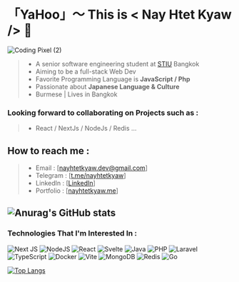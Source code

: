 # 「YaHoo」～ This is < Nay Htet Kyaw /> 👋

![Coding Pixel (2)](https://github.com/NayHtetKyaw/NayHtetKyaw/assets/58430236/9ccee986-950c-464e-a070-820152a774c9)

> -  A senior software engineering student at [STIU](https://www.stamford.edu/) Bangkok <br>
> -  Aiming to be a full-stack Web Dev <br>
> -  Favorite Programming Language is **JavaScript / Php** <br>
> -  Passionate about **Japanese Language & Culture** <br>
> -  Burmese | Lives in Bangkok

### Looking forward to collaborating on Projects such as : 

> * React / NextJs / NodeJs / Redis ...

## How to reach me :

> - Email : [nayhtetkyaw.dev@gmail.com] <br>
> - Telegram : [[t.me/nayhtetkyaw](https://t.me/nayhtetkyaw)] <br>
> - LinkedIn : [[LinkedIn](https://www.linkedin.com/in/nay-htet-kyaw-0363bb1a3/)] <br>
> - Portfolio : [[nayhtetkyaw.me](https://nayhtetkyaw.me)]

 ## ![Anurag's GitHub stats](https://github-readme-stats.vercel.app/api?username=NayHtetKyaw&show_icons=true&theme=radical)
  
### Technologies That I'm Interested In :
![Next JS](https://img.shields.io/badge/Next-black?style=for-the-badge&logo=next.js&logoColor=white) ![NodeJS](https://img.shields.io/badge/node.js-6DA55F?style=for-the-badge&logo=node.js&logoColor=white) ![React](https://img.shields.io/badge/react-%2320232a.svg?style=for-the-badge&logo=react&logoColor=%2361DAFB) ![Svelte](https://img.shields.io/badge/svelte-%23f1413d.svg?style=for-the-badge&logo=svelte&logoColor=white) ![Java](https://img.shields.io/badge/java-%23ED8B00.svg?style=for-the-badge&logo=openjdk&logoColor=white) ![PHP](https://img.shields.io/badge/php-%23777BB4.svg?style=for-the-badge&logo=php&logoColor=white) ![Laravel](https://img.shields.io/badge/laravel-%23FF2D20.svg?style=for-the-badge&logo=laravel&logoColor=white) ![TypeScript](https://img.shields.io/badge/typescript-%23007ACC.svg?style=for-the-badge&logo=typescript&logoColor=white) ![Docker](https://img.shields.io/badge/docker-%230db7ed.svg?style=for-the-badge&logo=docker&logoColor=white) ![Vite](https://img.shields.io/badge/vite-%23646CFF.svg?style=for-the-badge&logo=vite&logoColor=white) ![MongoDB](https://img.shields.io/badge/MongoDB-%234ea94b.svg?style=for-the-badge&logo=mongodb&logoColor=white) ![Redis](https://img.shields.io/badge/redis-%23DD0031.svg?style=for-the-badge&logo=redis&logoColor=white) ![Go](https://img.shields.io/badge/go-%2300ADD8.svg?style=for-the-badge&logo=go&logoColor=white)

[![Top Langs](https://github-readme-stats.vercel.app/api/top-langs/?username=NayHtetKyaw&layout=donut-vertical)](https://github.com/anuraghazra/github-readme-stats)

